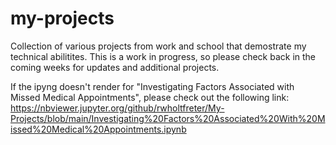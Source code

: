 # my-projects
Collection of various projects from work and school that demostrate my technical abilitites. This is a work in progress, so please check back in the
coming weeks for updates and additional projects.

If the ipyng doesn't render for "Investigating Factors Associated with Missed Medical Appointments", please check out the following link:
https://nbviewer.jupyter.org/github/rwholtfreter/My-Projects/blob/main/Investigating%20Factors%20Associated%20With%20Missed%20Medical%20Appointments.ipynb
